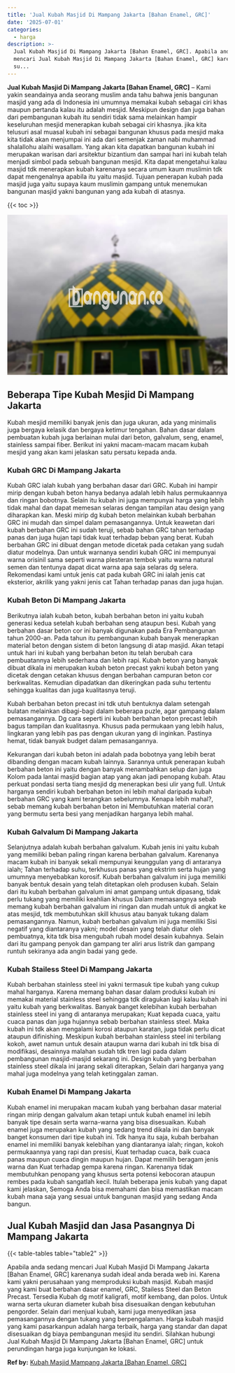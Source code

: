 ```yaml
---
title: 'Jual Kubah Masjid Di Mampang Jakarta [Bahan Enamel, GRC]'
date: '2025-07-01'
categories:
  - harga
description: >-
  Jual Kubah Masjid Di Mampang Jakarta [Bahan Enamel, GRC]. Apabila anda sedang
  mencari Jual Kubah Masjid Di Mampang Jakarta [Bahan Enamel, GRC] karenanya
  su...
---
```


**Jual Kubah Masjid Di Mampang Jakarta \[Bahan Enamel, GRC\]** – Kami yakin seandainya anda seorang muslim anda tahu bahwa jenis bangunan masjid yang ada di Indonesia ini umumnya memakai kubah sebagai ciri khas maupun pertanda kalau itu adalah mesjid. Meskipun design dan juga bahan dari pembangunan kubah itu sendiri tidak sama melainkan hampir keseluruhan mesjid menerapkan kubah sebagai ciri khasnya. jika kita telusuri asal muasal kubah ini sebagai bangunan khusus pada mesjid maka kita tidak akan menjumpai ini ada dari semenjak zaman nabi muhammad shalallohu alaihi wasallam. Yang akan kita dapatkan bangunan kubah ini merupakan warisan dari arsitektur bizantium dan sampai hari ini kubah telah menjadi simbol pada sebuah bangunan mesjid. Kita dapat mengetahui kalau masjid tdk menerapkan kubah karenanya secara umum kaum muslimin tdk dapat mengenalnya apabila itu yaitu masjid. Tujuan penerapan kubah pada masjid juga yaitu supaya kaum muslimin gampang untuk menemukan bangunan masjid yakni bangunan yang ada kubah di atasnya.

{{< toc >}}

![Jual Kubah Masjid Di Mampang Jakarta [Bahan Enamel, GRC]](/images/jual-kubah-masjid-03.png)

## Beberapa Tipe Kubah Mesjid Di Mampang Jakarta

Kubah mesjid memiliki banyak jenis dan juga ukuran, ada yang minimalis juga bergaya kelasik dan bergaya ketimur tengahan. Bahan dasar dalam pembuatan kubah juga berlainan mulai dari beton, galvalum, seng, enamel, stainless sampai fiber. Berikut ini yakni macam-macam macam kubah mesjid yang akan kami jelaskan satu persatu kepada anda.

### Kubah GRC Di Mampang Jakarta

Kubah GRC ialah kubah yang berbahan dasar dari GRC. Kubah ini hampir mirip dengan kubah beton hanya bedanya adalah lebih halus permukaannya dan ringan bobotnya. Selain itu kubah ini juga mempunyai harga yang lebih tidak mahal dan dapat memesan selaras dengan tampilan atau design yang diharapkan kan. Meski mirip dg kubah beton melainkan kubah berbahan GRC ini mudah dan simpel dalam pemasangannya. Untuk keawetan dari kubah berbahan GRC ini sudah teruji, sebab bahan GRC tahan terhadap panas dan juga hujan tapi tidak kuat terhadap beban yang berat. Kubah berbahan GRC ini dibuat dengan metode dicetak pada cetakan yang sudah diatur modelnya. Dan untuk warnanya sendiri kubah GRC ini mempunyai warna orisinil sama seperti warna plesteran tembok yaitu warna natural semen dan tentunya dapat dicat warna apa saja selaras dg selera. Rekomendasi kami untuk jenis cat pada kubah GRC ini ialah jenis cat eksterior, akrilik yang yakni jenis cat Tahan terhadap panas dan juga hujan.

### Kubah Beton Di Mampang Jakarta

Berikutnya ialah kubah beton, kubah berbahan beton ini yaitu kubah generasi kedua setelah kubah berbahan seng ataupun besi. Kubah yang berbahan dasar beton cor ini banyak digunakan pada Era Pembangunan tahun 2000-an. Pada tahun itu pembangunan kubah banyak menerapkan material beton dengan sistem di beton langsung di atap masjid. Akan tetapi untuk hari ini kubah yang berbahan beton itu telah berubah cara pembuatannya lebih sederhana dan lebih rapi. Kubah beton yang banyak dibuat dikala ini merupakan kubah beton precast yakni kubah beton yang dicetak dengan cetakan khusus dengan berbahan campuran beton cor berkwalitas. Kemudian dipadatkan dan dikeringkan pada suhu tertentu sehingga kualitas dan juga kualitasnya teruji.

Kubah berbahan beton precast ini tdk utuh bentuknya dalam setengah bulatan melainkan dibagi-bagi dalam beberapa puzle, agar gampang dalam pemasangannya. Dg cara seperti ini kubah berbahan beton precast lebih bagus tampilan dan kualitasnya. Khusus pada permukaan yang lebih halus, lingkaran yang lebih pas pas dengan ukuran yang di inginkan. Pastinya hemat, tidak banyak budget dalam pemasangannya.

Kekurangan dari kubah beton ini adalah pada bobotnya yang lebih berat dibanding dengan macam kubah lainnya. Sarannya untuk penerapan kubah berbahan beton ini yaitu dengan banyak menambahkan selup dan juga Kolom pada lantai masjid bagian atap yang akan jadi penopang kubah. Atau perkuat pondasi serta tiang mesjid dg menerapkan besi ulir yang full. Untuk harganya sendiri kubah berbahan beton ini lebih mahal daripada kubah berbahan GRC yang kami terangkan sebelumnya. Kenapa lebih mahal?, sebab memang kubah berbahan beton ini Membutuhkan material coran yang bermutu serta besi yang menjadikan harganya lebih mahal.

### Kubah Galvalum Di Mampang Jakarta

Selanjutnya adalah kubah berbahan galvalum. Kubah jenis ini yaitu kubah yang memiliki beban paling ringan karena berbahan galvalum. Karenanya macam kubah ini banyak sekali mempunyai keunggulan yang di antaranya ialah; Tahan terhadap suhu, terkhusus panas yang ekstrim serta hujan yang umumnya menyebabkan korosif. Kubah berbahan galvalum ini juga memiliki banyak bentuk desain yang telah ditetapkan oleh produsen kubah. Selain dari itu kubah berbahan galvalum ini amat gampang untuk dipasang, tidak perlu tukang yang memiliki keahlian khusus Dalam memasangnya sebab memang kubah berbahan galvalum ini ringan dan mudah untuk di angkat ke atas mesjid, tdk membutuhkan skill khusus atau banyak tukang dalam pemasangannya. Namun, kubah berbahan galvalum ini juga memiliki Sisi negatif yang diantaranya yakni; model desain yang telah diatur oleh pembuatnya, kita tdk bisa mengubah rubah model desain kubahnya. Selain dari itu gampang penyok dan gampang ter aliri arus listrik dan gampang runtuh sekiranya ada angin badai yang gede.

### Kubah Stailess Steel Di Mampang Jakarta

Kubah berbahan stainless steel ini yakni termasuk tipe kubah yang cukup mahal harganya. Karena memang bahan dasar dalam produksi kubah ini memakai material stainless steel sehingga tdk diragukan lagi kalau kubah ini yaitu kubah yang berkwalitas. Banyak banget kelebihan kubah berbahan stainless steel ini yang di antaranya merupakan; Kuat kepada cuaca, yaitu cuaca panas dan juga hujannya sebab berbahan stainless steel. Maka kubah ini tdk akan mengalami korosi ataupun karatan, juga tidak perlu dicat ataupun difinishing. Meskipun kubah berbahan stainless steel ini terbilang kokoh, awet namun untuk desain ataupun warna dari kubah ini tdk bisa di modifikasi, desainnya malahan sudah tdk tren lagi pada dalam pembangunan masjid-masjid sekarang ini. Design kubah yang berbahan stainless steel dikala ini jarang sekali diterapkan, Selain dari harganya yang mahal juga modelnya yang telah ketinggalan zaman.

### Kubah Enamel Di Mampang Jakarta

Kubah enamel ini merupakan macam kubah yang berbahan dasar material ringan mirip dengan galvalum akan tetapi untuk kubah enamel ini lebih banyak tipe desain serta warna-warna yang bisa disesuaikan. Kubah enamel juga merupakan kubah yang sedang trend dikala ini dan banyak banget konsumen dari tipe kubah ini. Tdk hanya itu saja, kubah berbahan enamel ini memiliki banyak kelebihan yang diantaranya ialah; ringan, kokoh permukaannya yang rapi dan presisi, Kuat terhadap cuaca, baik cuaca panas maupun cuaca dingin maupun hujan. Dapat memilih beragam jenis warna dan Kuat terhadap gempa karena ringan. Karenanya tidak membutuhkan penopang yang khusus serta potensi kebocoran ataupun rembes pada kubah sangatlah kecil. Itulah beberapa jenis kubah yang dapat kami jelaskan, Semoga Anda bisa memahami dan bisa memastikan macam kubah mana saja yang sesuai untuk bangunan masjid yang sedang Anda bangun.

## Jual Kubah Masjid dan Jasa Pasangnya Di Mampang Jakarta

{{< table-tables table="table2" >}}

Apabila anda sedang mencari Jual Kubah Masjid Di Mampang Jakarta \[Bahan Enamel, GRC\] karenanya sudah ideal anda berada web ini. Karena kami yakni perusahaan yang memproduksi kubah masjid. Kubah masjid yang kami buat berbahan dasar enamel, GRC, Stailess Steel dan Beton Precast. Tersedia Kubah dg motif kaligrafi, motif kembang, dan polos. Untuk warna serta ukuran diameter kubah bisa disesuaikan dengan kebutuhan pengorder. Selain dari menjual kubah, kami juga menyedikan jasa pemasangannya dengan tukang yang berpengalaman. Harga kubah masjid yang kami pasarkanpun adalah harga terbaik, harga yang standar dan dapat disesuaikan dg biaya pembangunan mesjid itu sendiri. Silahkan hubungi Jual Kubah Masjid Di Mampang Jakarta \[Bahan Enamel, GRC\] untuk perundingan harga juga kunjungan ke lokasi.

**Ref by:** [Kubah Masjid Mampang Jakarta [Bahan Enamel, GRC]](https://id.wikipedia.org/wiki/Kubah)
